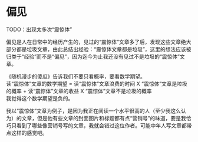# 偏见

TODO：出现太多次“震惊体”

偏见是人在日常中的经历产生的，见过的“震惊体”文章多了后，发现这些文章绝大部分都是垃圾文章，由此总结出经验：“震惊体文章都是垃圾”，这里的想法应该被归类于“经验”而不是“偏见”，因为迄今为止我还没有见过不是垃圾的“震惊体”文章。  

《随机漫步的傻瓜》告诉我们不要只看概率，要看数学期望。  
读“震惊体”文章的数学期望 = 读“震惊体”文章浪费的时间 X “震惊体”文章是垃圾的概率 + 读“震惊体”文章的收益 X “震惊体”文章不是垃圾的概率  
我觉得这个数学期望是负的。  

我以“震惊体”文章为例子，是因为我正在阅读一个水平很高的人（至少我这么认为）的文章，但是他有些文章的封面图片和标题都有点“营销号”的味道，要是我恰巧只看到了哪些像营销号写的文章，我就会错过这位作者。可能中年人写文章都带点这样的感觉吧。  
